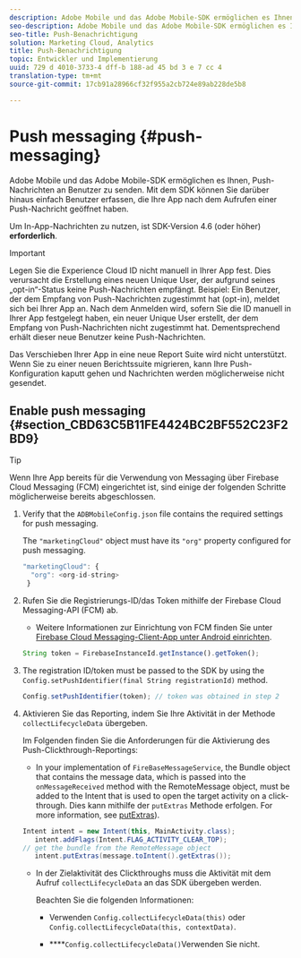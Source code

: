 ```yaml
---
description: Adobe Mobile und das Adobe Mobile-SDK ermöglichen es Ihnen, Push-Nachrichten an Benutzer zu senden. Mit dem SDK können Sie darüber hinaus einfach Benutzer erfassen, die Ihre App nach dem Aufrufen einer Push-Nachricht geöffnet haben.
seo-description: Adobe Mobile und das Adobe Mobile-SDK ermöglichen es Ihnen, Push-Nachrichten an Benutzer zu senden. Mit dem SDK können Sie darüber hinaus einfach Benutzer erfassen, die Ihre App nach dem Aufrufen einer Push-Nachricht geöffnet haben.
seo-title: Push-Benachrichtigung
solution: Marketing Cloud, Analytics
title: Push-Benachrichtigung
topic: Entwickler und Implementierung
uuid: 729 d 4010-3733-4 dff-b 188-ad 45 bd 3 e 7 cc 4
translation-type: tm+mt
source-git-commit: 17cb91a28966cf32f955a2cb724e89ab228de5b8

---
```



# Push messaging {#push-messaging}

Adobe Mobile und das Adobe Mobile-SDK ermöglichen es Ihnen, Push-Nachrichten an Benutzer zu senden. Mit dem SDK können Sie darüber hinaus einfach Benutzer erfassen, die Ihre App nach dem Aufrufen einer Push-Nachricht geöffnet haben.

Um In-App-Nachrichten zu nutzen, ist SDK-Version 4.6 (oder höher) **erforderlich**.

>[!IMPORTANT]
>
>Legen Sie die Experience Cloud ID nicht manuell in Ihrer App fest. Dies verursacht die Erstellung eines neuen Unique User, der aufgrund seines „opt-in“-Status keine Push-Nachrichten empfängt. Beispiel: Ein Benutzer, der dem Empfang von Push-Nachrichten zugestimmt hat (opt-in), meldet sich bei Ihrer App an. Nach dem Anmelden wird, sofern Sie die ID manuell in Ihrer App festgelegt haben, ein neuer Unique User erstellt, der dem Empfang von Push-Nachrichten nicht zugestimmt hat. Dementsprechend erhält dieser neue Benutzer keine Push-Nachrichten.
>
>Das Verschieben Ihrer App in eine neue Report Suite wird nicht unterstützt. Wenn Sie zu einer neuen Berichtssuite migrieren, kann Ihre Push-Konfiguration kaputt gehen und Nachrichten werden möglicherweise nicht gesendet.

## Enable push messaging {#section_CBD63C5B11FE4424BC2BF552C23F2BD9}

>[!TIP]
>
>Wenn Ihre App bereits für die Verwendung von Messaging über Firebase Cloud Messaging (FCM) eingerichtet ist, sind einige der folgenden Schritte möglicherweise bereits abgeschlossen.

1. Verify that the `ADBMobileConfig.json` file contains the required settings for push messaging.

   The `"marketingCloud"` object must have its `"org"` property configured for push messaging.

   ```js
   "marketingCloud": { 
     "org": <org-id-string> 
    }
   ```

1. Rufen Sie die Registrierungs-ID/das Token mithilfe der Firebase Cloud Messaging-API (FCM) ab.

   * Weitere Informationen zur Einrichtung von FCM finden Sie unter [Firebase Cloud Messaging-Client-App unter Android einrichten](https://firebase.google.com/docs/cloud-messaging/android/client).

   ```js
   String token = FirebaseInstanceId.getInstance().getToken();
   ```

1. The registration ID/token must be passed to the SDK by using the `Config.setPushIdentifier(final String registrationId)` method.

   ```js
   Config.setPushIdentifier(token); // token was obtained in step 2
   ```

1. Aktivieren Sie das Reporting, indem Sie Ihre Aktivität in der Methode `collectLifecycleData` übergeben.

   Im Folgenden finden Sie die Anforderungen für die Aktivierung des Push-Clickthrough-Reportings:

   * In your implementation of `FireBaseMessageService`, the Bundle object that contains the message data, which is passed into the `onMessageReceived` method with the RemoteMessage object, must be added to the Intent that is used to open the target activity on a click-through. Dies kann mithilfe der `putExtras` Methode erfolgen. For more information, see [putExtras](https://developer.android.com/reference/android/content/Intent.html#putExtras(android.os.Bundle))).

   ```java
   Intent intent = new Intent(this, MainActivity.class);
      intent.addFlags(Intent.FLAG_ACTIVITY_CLEAR_TOP);
   // get the bundle from the RemoteMessage object
      intent.putExtras(message.toIntent().getExtras());
   ```

   * In der Zielaktivität des Clickthroughs muss die Aktivität mit dem Aufruf `collectLifecycleData` an das SDK übergeben werden.

      Beachten Sie die folgenden Informationen:

      * Verwenden `Config.collectLifecycleData(this)` oder `Config.collectLifecycleData(this, contextData)`.

      * ****`Config.collectLifecycleData()`Verwenden Sie nicht.



